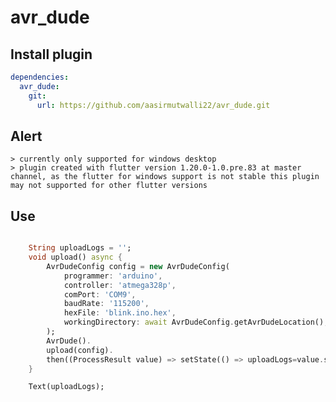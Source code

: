 # avr_dude

## Install plugin

```yaml
dependencies:
  avr_dude:
    git:
      url: https://github.com/aasirmutwalli22/avr_dude.git
```
## Alert
    > currently only supported for windows desktop
    > plugin created with flutter version 1.20.0-1.0.pre.83 at master channel, as the flutter for windows support is not stable this plugin may not supported for other flutter versions

## Use

```dart

    String uploadLogs = '';
    void upload() async {
        AvrDudeConfig config = new AvrDudeConfig(
            programmer: 'arduino',
            controller: 'atmega328p',
            comPort: 'COM9',
            baudRate: '115200',
            hexFile: 'blink.ino.hex',
            workingDirectory: await AvrDudeConfig.getAvrDudeLocation(),
        );
        AvrDude().
        upload(config).
        then((ProcessResult value) => setState(() => uploadLogs=value.stderr));
    }

    Text(uploadLogs);
```